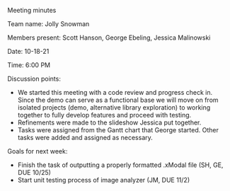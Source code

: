 Meeting minutes

Team name: Jolly Snowman

Members present: Scott Hanson, George Ebeling, Jessica Malinowski

Date: 10-18-21

Time: 6:00 PM

Discussion points:
- We started this meeting with a code review and progress check in. Since the demo can serve as a functional base we will move on from isolated projects (demo, alternative library exploration) to working together to fully develop features and proceed with testing. 
- Refinements were made to the slideshow Jessica put together. 
- Tasks were assigned from the Gantt chart that George started. Other tasks were added and assigned as necessary. 

Goals for next week:
- Finish the task of outputting a properly formatted .xModal file (SH, GE, DUE 10/25)
- Start unit testing process of image analyzer (JM, DUE 11/2)

